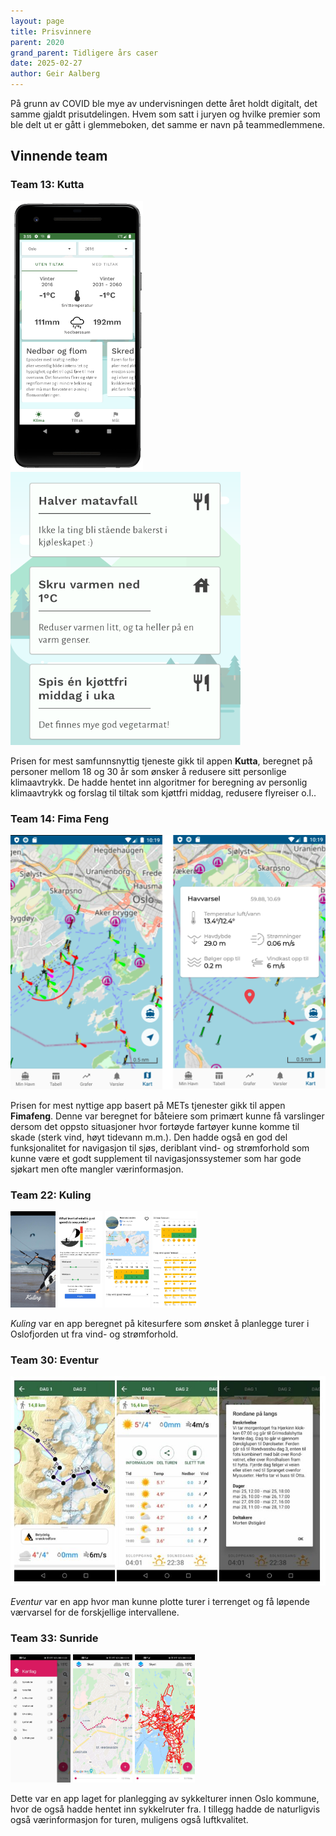 ```yaml
---
layout: page
title: Prisvinnere
parent: 2020
grand_parent: Tidligere års caser
date: 2025-02-27
author: Geir Aalberg
---
```


På grunn av COVID ble mye av undervisningen dette året holdt digitalt, det samme
gjaldt prisutdelingen. Hvem som satt i juryen og hvilke premier som ble delt ut
er gått i glemmeboken, det samme er navn på teammedlemmene.

## Vinnende team

### Team 13: Kutta

<img src="kutta2.png" alt="app" style="zoom:50%;" /> <img src="kutta.png" alt="tiltak"  />

Prisen for mest samfunnsnyttig tjeneste gikk til appen **Kutta**,
beregnet på personer mellom 18 og 30 år som ønsker å redusere sitt personlige
klimaavtrykk. De hadde hentet inn algoritmer for beregning
av personlig klimaavtrykk og forslag til tiltak som kjøttfri middag, redusere
flyreiser o.l..

### Team 14: Fima Feng

<img src="fimafeng.png" />

Prisen for mest nyttige app basert på METs tjenester gikk til appen **Fimafeng**.
Denne var beregnet for båteiere som primært kunne få varslinger dersom det
oppsto situasjoner hvor fortøyde fartøyer kunne komme til skade (sterk vind,
høyt tidevann m.m.). Den hadde også en god del funksjonalitet for navigasjon til
sjøs, deriblant vind- og strømforhold som kunne være et godt supplement til
navigasjonssystemer som har gode sjøkart men ofte mangler værinformasjon.

### Team 22: Kuling

<img src="kuling2.png" style="zoom: 15%;" /> <img src="kuling.png" style="zoom: 15%;" /> <img src="kuling3.png" style="zoom: 15%;" /> <img src="kuling4.png" style="zoom: 15%;" />

*Kuling* var en app beregnet på kitesurfere som ønsket å planlegge turer i
Oslofjorden ut fra vind- og strømforhold.


### Team 30: Eventur

![eventur](eventur.png)

*Eventur* var en app hvor man kunne plotte turer i terrenget og få løpende
værvarsel for de forskjellige intervallene.

### Team 33: Sunride

<img src="sykkel.png" style="zoom:20%;" /> <img src="sykkel3.png" style="zoom:20%;" /> <img src="sykkel2.png" style="zoom:20%;" />

Dette var en app laget for planlegging av sykkelturer innen Oslo kommune, hvor
de også hadde hentet inn sykkelruter fra. I tillegg hadde de naturligvis også
værinformasjon for turen, muligens også luftkvalitet.

